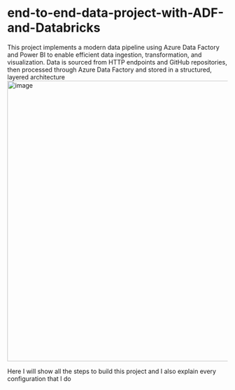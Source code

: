 # end-to-end-data-project-with-ADF-and-Databricks
This project implements a modern data pipeline using Azure Data Factory and Power BI to enable efficient data ingestion, transformation, and visualization. Data is sourced from HTTP endpoints and GitHub repositories, then processed through Azure Data Factory and stored in a structured, layered architecture
<img width="1040" height="640" alt="image" src="https://github.com/user-attachments/assets/ebfcdd17-5936-4fef-93a4-a7968d3f5662" />


Here I will show all the steps to build this project and I also explain every configuration that I do
